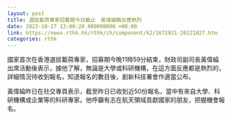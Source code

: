 ```yaml
---
layout: post
title: 選拔載荷專家招募期今日截止　黃偉綸稱反應熱烈
date: 2022-10-27 13:00:20.000000000 +08:00
link: https://news.rthk.hk/rthk/ch/component/k2/1672921-20221027.htm
categories: rthk
---
```


國家首次在香港選拔載荷專家，招募期今晚11時59分結束，財政司副司長黃偉綸出席活動後表示，據他了解，無論是大學或科研機構，在這方面反應都是熱烈的，詳細情況待收到報名，知道報名的數目後，創新科技署會作適當公布。

黃偉綸昨日在社交專頁表示，截至昨日已收到近50份報名，當中有來自大學、科研機構或企業等的科研專家。他呼籲有志在航天領域貢獻國家的朋友，把握機會報名。

